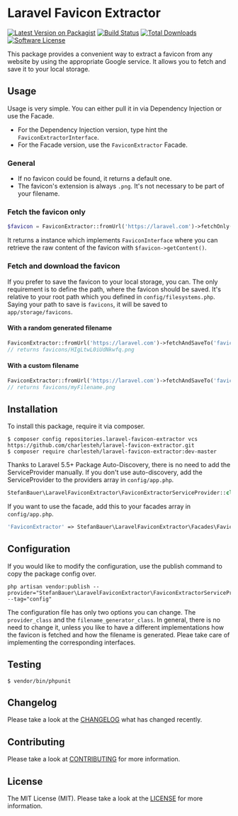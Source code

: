 # Laravel Favicon Extractor

[![Latest Version on Packagist](https://img.shields.io/packagist/v/stefanbauer/laravel-favicon-extractor.svg?style=flat-square)](https://packagist.org/packages/stefanbauer/laravel-favicon-extractor)
[![Build Status](https://img.shields.io/travis/stefanbauer/laravel-favicon-extractor/master.svg?style=flat-square)](https://travis-ci.org/stefanbauer/laravel-favicon-extractor)
[![Total Downloads](https://img.shields.io/packagist/dt/stefanbauer/laravel-favicon-extractor.svg?style=flat-square)](https://packagist.org/packages/stefanbauer/laravel-favicon-extractor)
[![Software License](https://img.shields.io/badge/license-MIT-brightgreen.svg?style=flat-square)](LICENSE.md)

This package provides a convenient way to extract a favicon from any website by using the appropriate Google service. It allows you to fetch and save it to your local storage.

## Usage

Usage is very simple. You can either pull it in via Dependency Injection or use the Facade.

- For the Dependency Injection version, type hint the `FaviconExtractorInterface`.
- For the Facade version, use the `FaviconExtractor` Facade.

### General

- If no favicon could be found, it returns a default one.
- The favicon's extension is always `.png`. It's not necessary to be part of your filename.

### Fetch the favicon only

```php
$favicon = FaviconExtractor::fromUrl('https://laravel.com')->fetchOnly();
```

It returns a instance which implements `FaviconInterface` where you can retrieve the raw content of the favicon with `$favicon->getContent()`. 

### Fetch and download the favicon 

If you prefer to save the favicon to your local storage, you can. The only requirement is to define the path, where the favicon should be saved. It's relative to your root path which you defined in `config/filesystems.php`. Saying your path to save is `favicons`, it will be saved to `app/storage/favicons`.

#### With a random generated filename

```php
FaviconExtractor::fromUrl('https://laravel.com')->fetchAndSaveTo('favicons');
// returns favicons/HIgLtwL0iUdNkwfq.png
```

#### With a custom filename

```php
FaviconExtractor::fromUrl('https://laravel.com')->fetchAndSaveTo('favicons', 'myFilename');
// returns favicons/myFilename.png
```

## Installation

To install this package, require it via composer.

```shell
$ composer config repositories.laravel-favicon-extractor vcs https://github.com/charlesteh/laravel-favicon-extractor.git
$ composer require charlesteh/laravel-favicon-extractor:dev-master
```

Thanks to Laravel 5.5+ Package Auto-Discovery, there is no need to add the ServiceProvider manually. If you don't use auto-discovery, add the ServiceProvider to the providers array in `config/app.php`.

```php
StefanBauer\LaravelFaviconExtractor\FaviconExtractorServiceProvider::class,
```

If you want to use the facade, add this to your facades array in `config/app.php`.

```php
'FaviconExtractor' => StefanBauer\LaravelFaviconExtractor\Facades\FaviconExtractor::class,
```

## Configuration

If you would like to modify the configuration, use the publish command to copy the package config over.

```shell
php artisan vendor:publish --provider="StefanBauer\LaravelFaviconExtractor\FaviconExtractorServiceProvider" --tag="config"
```

The configuration file has only two options you can change. The `provider_class` and the `filename_generator_class`. In general, there is no need to change it, unless you like to have a different implementations how the favicon is fetched and how the filename is generated. Pleae take care of implementing the corresponding interfaces.

## Testing

```shell
$ vendor/bin/phpunit
```

## Changelog

Please take a look at the [CHANGELOG](CHANGELOG.md) what has changed recently.

## Contributing

Please take a look at [CONTRIBUTING](CONTRIBUTING.md) for more information.

## License

The MIT License (MIT). Please take a look at the [LICENSE](LICENSE.md) for more information.
